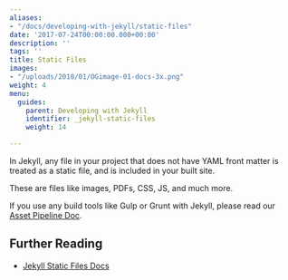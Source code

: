 ```yaml
---
aliases:
- "/docs/developing-with-jekyll/static-files"
date: '2017-07-24T00:00:00.000+00:00'
description: ''
tags: ''
title: Static Files
images:
- "/uploads/2018/01/OGimage-01-docs-3x.png"
weight: 4
menu:
  guides:
    parent: Developing with Jekyll
    identifier: _jekyll-static-files
    weight: 14

---
```

In Jekyll, any file in your project that does not have YAML front matter is treated as a static file, and is included in your built site.

These are files like images, PDFs, CSS, JS, and much more.

If you use any build tools like Gulp or Grunt with Jekyll, please read our [Asset Pipeline Doc][1].

## Further Reading
- [Jekyll Static Files Docs](https://jekyllrb.com/docs/static-files/)

[1]: /docs/guides/developing-with-jekyll/asset-pipeline